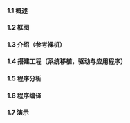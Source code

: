 #### 1.1 概述

#### 1.2 框图

#### 1.3 介绍（参考裸机）

#### 1.4 搭建工程（系统移植，驱动与应用程序）

#### 1.5 程序分析

#### 1.6 程序编译

#### 1.7 演示